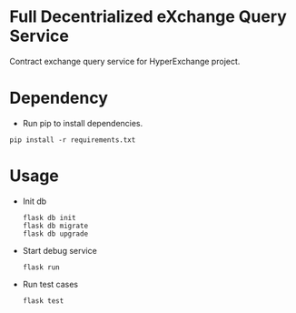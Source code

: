 # Full Decentrialized eXchange Query Service
Contract exchange query service for HyperExchange project.

# Dependency
* Run pip to install dependencies.
```
pip install -r requirements.txt
```

# Usage
* Init db
  ```
  flask db init
  flask db migrate
  flask db upgrade
  ```
* Start debug service
  ```
  flask run
  ```
* Run test cases
  ```
  flask test
  ```
